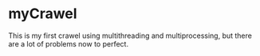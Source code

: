myCrawel
========
  This is my first crawel using multithreading and multiprocessing, but there are a lot of problems now to perfect. 
